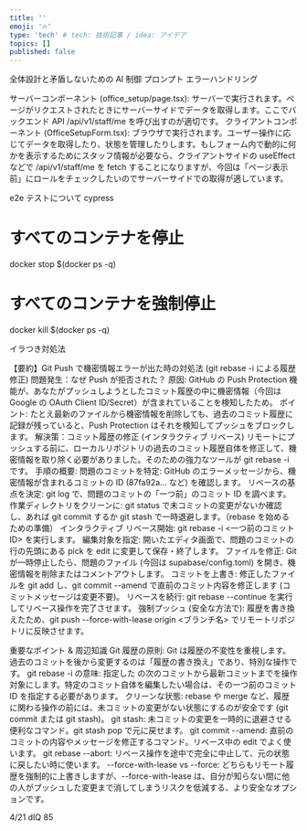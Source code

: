 ```yaml
---
title: ''
emoji: '🔥'
type: 'tech' # tech: 技術記事 / idea: アイデア
topics: []
published: false
---
```


全体設計と矛盾しないための AI 制御
プロンプト
エラーハンドリング

サーバーコンポーネント (office_setup/page.tsx): サーバーで実行されます。ページがリクエストされたときにサーバーサイドでデータを取得します。ここでバックエンド API /api/v1/staff/me を呼び出すのが適切です。
クライアントコンポーネント (OfficeSetupForm.tsx): ブラウザで実行されます。ユーザー操作に応じてデータを取得したり、状態を管理したりします。もしフォーム内で動的に何かを表示するためにスタッフ情報が必要なら、クライアントサイドの useEffect などで /api/v1/staff/me を fetch することになりますが、今回は「ページ表示前」にロールをチェックしたいのでサーバーサイドでの取得が適しています。

e2e テストについて
cypress

# すべてのコンテナを停止

docker stop $(docker ps -q)

# すべてのコンテナを強制停止

docker kill $(docker ps -q)

イラつき対処法

【要約】Git Push で機密情報エラーが出た時の対処法 (git rebase -i による履歴修正)
問題発生：なぜ Push が拒否された？
原因: GitHub の Push Protection 機能が、あなたがプッシュしようとしたコミット履歴の中に機密情報（今回は Google の OAuth Client ID/Secret）が含まれていることを検知したため。
ポイント: たとえ最新のファイルから機密情報を削除しても、過去のコミット履歴に記録が残っていると、Push Protection はそれを検知してプッシュをブロックします。
解決策：コミット履歴の修正 (インタラクティブ リベース)
リモートにプッシュする前に、ローカルリポジトリの過去のコミット履歴自体を修正して、機密情報を取り除く必要がありました。そのための強力なツールが git rebase -i です。
手順の概要:
問題のコミットを特定: GitHub のエラーメッセージから、機密情報が含まれるコミットの ID (87fa92a... など) を確認します。
リベースの基点を決定: git log で、問題のコミットの「一つ前」のコミット ID を調べます。
作業ディレクトリをクリーンに: git status で未コミットの変更がないか確認し、あれば git commit するか git stash で一時退避します。（rebase を始めるための準備）
インタラクティブ リベース開始: git rebase -i <一つ前のコミット ID> を実行します。
編集対象を指定: 開いたエディタ画面で、問題のコミットの行の先頭にある pick を edit に変更して保存・終了します。
ファイルを修正: Git が一時停止したら、問題のファイル (今回は supabase/config.toml) を開き、機密情報を削除またはコメントアウトします。
コミットを上書き: 修正したファイルを git add し、git commit --amend で直前のコミット内容を修正します (コミットメッセージは変更不要)。
リベースを続行: git rebase --continue を実行してリベース操作を完了させます。
強制プッシュ (安全な方法で): 履歴を書き換えたため、git push --force-with-lease origin <ブランチ名> でリモートリポジトリに反映させます。

重要なポイント & 周辺知識
Git 履歴の原則: Git は履歴の不変性を重視します。過去のコミットを後から変更するのは「履歴の書き換え」であり、特別な操作です。
git rebase -i <ID> の意味: 指定した <ID> の次のコミットから最新コミットまでを操作対象にします。特定のコミット自体を編集したい場合は、その一つ前のコミット ID を指定する必要があります。
クリーンな状態: rebase や merge など、履歴に関わる操作の前には、未コミットの変更がない状態にするのが安全です (git commit または git stash)。
git stash: 未コミットの変更を一時的に退避させる便利なコマンド。git stash pop で元に戻せます。
git commit --amend: 直前のコミットの内容やメッセージを修正するコマンド。リベース中の edit でよく使います。
git rebase --abort: リベース操作を途中で完全に中止して、元の状態に戻したい時に使います。
--force-with-lease vs --force: どちらもリモート履歴を強制的に上書きしますが、--force-with-lease は、自分が知らない間に他の人がプッシュした変更まで消してしまうリスクを低減する、より安全なオプションです。

4/21 dIQ 85

